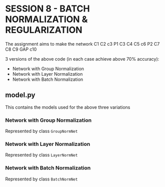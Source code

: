 # SESSION 8 - BATCH NORMALIZATION & REGULARIZATION

The assignment aims to make the network
C1 C2 c3 P1 C3 C4 C5 c6 P2 C7 C8 C9 GAP c10

3 versions of the above code (in each case achieve above 70% accuracy):
- Network with Group Normalization
- Network with Layer Normalization
- Network with Batch Normalization

## model.py
This contains the models used for the above three variations

### Network with Group Normalization
Represented by class ```GroupNormNet```
### Network with Layer Normalization
Represented by class ```LayerNormNet```
### Network with Batch Normalization
Represented by class ```BatchNormNet```
                   

